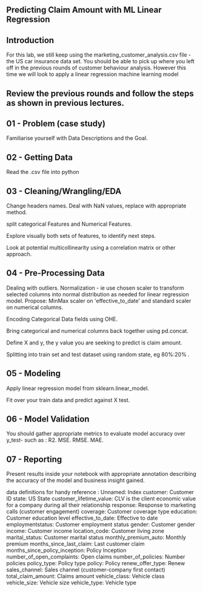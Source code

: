 ## Predicting Claim Amount with ML Linear Regression

## Introduction

For this lab, we still keep using the marketing_customer_analysis.csv file - the US car insurance data set. You should be able to pick up where you left off in the previous rounds of customer behaviour analysis. However this time we will look to apply a linear regression machine learning model

## Review the previous rounds and follow the steps as shown in previous lectures.

## 01 - Problem (case study)
Familiarise yourself with Data Descriptions and the Goal.

## 02 - Getting Data
Read the .csv file into python

## 03 - Cleaning/Wrangling/EDA
Change headers names. Deal with NaN values, replace with appropriate method.

split categorical Features and Numerical Features.

Explore visually both sets of features, to identify next steps.

Look at potential multicollinearity using a correlation matrix or other approach.

## 04 - Pre-Processing Data

Dealing with outliers. Normalization - ie use chosen scaler to transform selected columns into normal distribution as needed for linear regression model. Propose: MinMax scaler on 'effective_to_date' and standard scaler on numerical columns.

Encoding Categorical Data fields using OHE.

Bring categorical and numerical columns back together using pd.concat.

Define X and y, the y value you are seeking to predict is claim amount.

Splitting into train set and test dataset using random state, eg 80%:20% .

## 05 - Modeling
Apply linear regression model from sklearn.linear_model.

Fit over your train data and predict against X test.

## 06 - Model Validation
You should gather appropriate metrics to evaluate model accuracy over y_test- such as : R2. MSE. RMSE. MAE.

## 07 - Reporting
Present results inside your notebook with appropriate annotation describing the accuracy of the model and business insight gained.

data definitions for handy reference :
Unnamed: Index customer: Customer ID state: US State customer_lifetime_value: CLV is the client economic value for a company during all their relationship response: Response to marketing calls (customer engagement) coverage: Customer coverage type education: Customer education level effective_to_date: Effective to date employmentstatus: Customer employment status gender: Customer gender income: Customer income location_code: Customer living zone marital_status: Customer marital status monthly_premium_auto: Monthly premium months_since_last_claim: Last customer claim months_since_policy_inception: Policy Inception number_of_open_complaints: Open claims number_of_policies: Number policies policy_type: Policy type policy: Policy renew_offer_type: Renew sales_channel: Sales channel (customer-company first contact) total_claim_amount: Claims amount vehicle_class: Vehicle class vehicle_size: Vehicle size vehicle_type: Vehicle type
